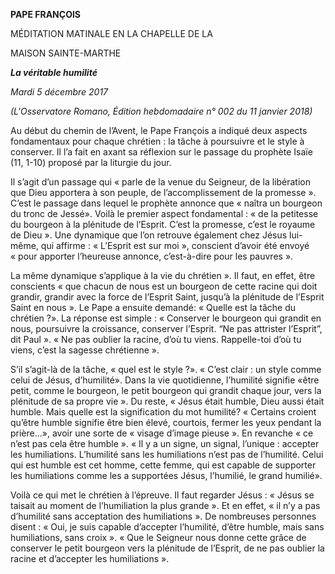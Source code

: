 **PAPE FRANÇOIS**

MÉDITATION MATINALE EN LA CHAPELLE DE LA

MAISON SAINTE-MARTHE

***La véritable humilité***

*Mardi 5 décembre 2017*

*(L'Osservatore Romano, Édition hebdomadaire n° 002 du 11 janvier 2018)*

Au début du chemin de l’Avent, le Pape François a indiqué deux aspects fondamentaux pour chaque chrétien : la tâche à poursuivre et le style à conserver. Il l’a fait en axant sa réflexion sur le passage du prophète Isaïe (11, 1-10) proposé par la liturgie du jour.

Il s’agit d’un passage qui « parle de la venue du Seigneur, de la libération que Dieu apportera à son peuple, de l’accomplissement de la promesse ». C’est le passage dans lequel le prophète annonce que « naîtra un bourgeon du tronc de Jessé». Voilà le premier aspect fondamental : « de la petitesse du bourgeon à la plénitude de l’Esprit. C’est la promesse, c’est le royaume de Dieu ». Une dynamique que l’on retrouve également chez Jésus lui-même, qui affirme : « L’Esprit est sur moi », conscient d’avoir été envoyé « pour apporter l’heureuse annonce, c’est-à-dire pour les pauvres ».

La même dynamique s’applique à la vie du chrétien ». Il faut, en effet, être conscients « que chacun de nous est un bourgeon de cette racine qui doit grandir, grandir avec la force de l’Esprit Saint, jusqu’à la plénitude de l’Esprit Saint en nous ». Le Pape a ensuite demandé: « Quelle est la tâche du chrétien ?». La réponse est simple : « Conserver le bourgeon qui grandit en nous, poursuivre la croissance, conserver l’Esprit. “Ne pas attrister l’Esprit”, dit Paul ». « Ne pas oublier la racine, d’où tu viens. Rappelle-toi d’où tu viens, c’est la sagesse chrétienne ».

S’il s’agit-là de la tâche, « quel est le style ?». « C’est clair : un style comme celui de Jésus, d’humilité». Dans la vie quotidienne, l’humilité signifie «être petit, comme le bourgeon, le petit bourgeon qui grandit chaque jour, vers la plénitude de sa propre vie ». Du reste, « Jésus était humble, Dieu aussi était humble. Mais quelle est la signification du mot humilité? « Certains croient qu’être humble signifie être bien élevé, courtois, fermer les yeux pendant la prière...», avoir une sorte de « visage d’image pieuse ». En revanche « ce n’est pas cela être humble ». « Il y a un signe, un signal, l’unique : accepter les humiliations. L’humilité sans les humiliations n’est pas de l’humilité. Celui qui est humble est cet homme, cette femme, qui est capable de supporter les humiliations comme les a supportées Jésus, l’humilié, le grand humilié».

Voilà ce qui met le chrétien à l’épreuve. Il faut regarder Jésus : « Jésus se taisait au moment de l’humiliation la plus grande ». Et en effet, « il n’y a pas d’humilité sans acceptation des humiliations ». De nombreuses personnes disent : « Oui, je suis capable d’accepter l’humilité, d’être humble, mais sans humiliations, sans croix ». « Que le Seigneur nous donne cette grâce de conserver le petit bourgeon vers la plénitude de l’Esprit, de ne pas oublier la racine et d’accepter les humiliations ».